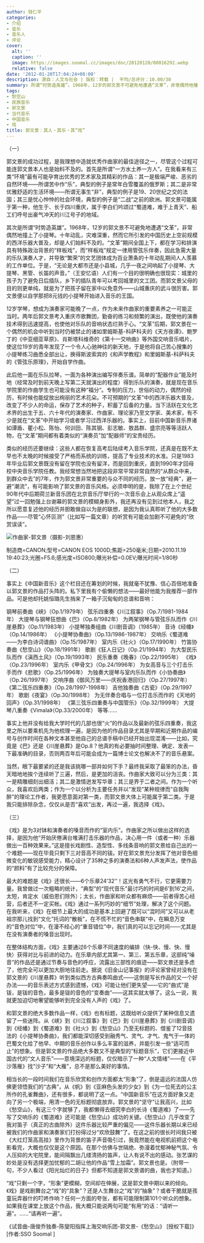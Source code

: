 ```yaml
---
author: 钱仁平
categories:
- 介绍
- 音乐
- 音乐人
- 评论
cover:
  alt: ''
  caption: ''
  image: https://images.soomal.cc/images/doc/20120120/00016292.webp
  relative: false
date: '2012-01-20T17:04:24+08:00'
description: 源自：人文与社会 | 版权：转载 |  平均/总评分：10.00/30
summary: 所谓“时势造英雄”。1968年，12岁的郭文景不可避免地遭遇“文革”，非常偶然地撞上了小提琴。十年动乱，灾难深重，然而它所引发的中国历史上空前规模的西洋乐器大普及，却是人们始料不及的。“文革”期间全国上下，都在学习和排演具有特殊政治背景的“样板戏”，而“样板戏”规定一律用管弦乐伴奏，因此急需大量的乐队演奏人才……
tags:
- 愁空山
- 民族音乐
- 郭文景
- 当代音乐
- 中国音乐
- 戏
title: 郭文景：其人・其乐・其“戏”
---
```


（一）



郭文景的成功过程，是我理想中造就优秀作曲家的最佳途径之一，尽管这个过程可能连郭文景本人也是始料不及的。首先是所谓“一方水土养一方人”。在我看来有三类“环境”最有可能孕育出优秀的艺术家及其精彩的作品：其一是极端严峻、恶劣的自然环境――所谓苦中作“乐”，典型的例子是常年白雪覆盖的俄罗斯；其二是非常优雅舒适的生活环境――所谓无事生“非”，典型的例子是19、20世纪之交的法国；其三是忧心忡忡的社会环境，典型的例子是“二战”之前的欧洲。郭文景可能属于第一种，他生于、长于四川重庆，属于李白们吟颂过“蜀道难，难于上青天”、船工们呼号出豪气冲天的川江号子的地域。

其次是所谓“时势造英雄”。1968年，12岁的郭文景不可避免地遭遇“文革”，非常偶然地撞上了小提琴。十年动乱，灾难深重，然而它所引发的中国历史上空前规模的西洋乐器大普及，却是人们始料不及的。“文革”期间全国上下，都在学习和排演具有特殊政治背景的“样板戏”，而“样板戏”规定一律用管弦乐伴奏，因此急需大量的乐队演奏人才，并导致“繁荣”的文艺团体成为百业萧条的十年动乱期间人人羡慕的工作单位。于是，“无论是大都市还是小县城，几乎一夜之间响起了小提琴、大提琴、黑管、长笛的声音。”（王安忆语）人们有一个目的很明确也很现实：城里的孩子为了避免日后插队，乡下的插队青年可以考回城里的文工团。而郭文景父母的目的则更单纯，就是为了把孩子留在家中以免意外――山城重庆的武斗很厉害。郭文景便以自学那把8元钱的小提琴开始进入音乐的王国。

12岁学琴，想成为演奏家可能晚了一点，作为未来作曲家的重要素养之一可能正当时。两年后郭文景考入重庆市歌舞团，勤奋的练习和频繁的演出，既使他的演奏技术得到迅速提高，也使他对乐队的音响状态烂熟于心。“文革”后期，郭文景在一个偶然的机会中听到当时仍被禁止的诸如里姆斯基-科萨科夫的《天方夜谭》、鲍罗丁的《中亚细亚草原》、肖斯塔科维奇的《第十一交响曲》等外国交响音乐唱片，使这位19岁的青年发现了一个令人心驰神往的新天地，于是他将自己苦心搜集的小提琴练习曲悉全部出让，换得斯波索宾的《和声学教程》和里姆斯基-科萨科夫的《管弦乐原理》，开始自学作曲。

此后他一面在乐队拉琴，一面为各种演出编写伴奏乐谱。简单的“配器作业”能及时地（经常及时到前天晚上写第二天就演出的程度）得到乐队的演奏，就是现在音乐学院里的作曲学生也可能没有这种“福分“。专制的压力，世俗的动力，偶然的经历，有时候也能绽放出绚丽的艺术花朵。不可预期的“文革”中的西洋乐器大普及，改变了不少人的命运，保存了艺术的种子，积蓄了后备的力量。当下活跃在文化艺术界的出生于五、六十年代的演奏家、作曲家、理论家乃至文学家、美术家，有不少是就在“文革”中开始学习或者学习过西洋乐器的。事实上，目前中国新音乐界诸如谭盾、瞿小松、陈怡、何训田、陈其钢、彭志敏、敖昌群、盛宗亮等等活跃人物，在“文革”期间都有着类似的“演奏员”加“配器师”的宝贵经历。

类似的经历还要继续：这些人都在恢复高考后陆续考入音乐学院，还真是在既不太早也不太晚的时候接受了严格而系统的训练，提高了专业技术的水准。只是1983年毕业后郭文景既没有留在学院也没有留洋，而是回到重庆，直到1990年才回母校中央音乐学院任教。我经常想当然地把这段非常平常非常自然的“从群众中来，到群众中去”的7年，作为郭文景非常重要的与众不同的经历。放一放“经典”，避一避“潮流”，有可能影响了郭文景的音乐风格。必须申明的是，我除了在上个世纪90年代中后期荷兰新音乐团在北京音乐厅举行的一次音乐会上从观众席上“遥望”过一回勉强上台谢幕的郭文景的模糊身影外，我还再没有见到过他本人，我之所以愿意复述他的经历并胆敢做自以为是的联想，是因为我认真聆听了他的大多数作品――尽管“心怀叵测”（比如写一篇文章）的听赏有可能会加剧不可避免的“欣赏误读”。

![作曲家-郭文景（摄影-刘恩惠）](https://images.soomal.cc/images/doc/20120120/00016292.webp)

制造商=CANON;型号=CANON EOS 1000D;焦距=250毫米;日期=2010.11.19 19:40:23;光圈=F5.6;感光度=ISO800;曝光补偿=0.0EV;曝光时间=1/80秒



（二）

事实上《中国新音乐》这个栏目还在筹划的时候，我就毫不犹豫、信心百倍地准备以郭文景的作品打头阵的。私下里我有个偷懒的想法――最好他能为我推荐一部作品。可是他却托姚恒璐先生捎来了一箱子沉甸甸的总谱和音响：


钢琴前奏曲《峡》（Op.1/1979年）
弦乐四重奏《川江叙事》（Op.7/1981-1984年）
大提琴与钢琴狂想曲《巴》（Op.8/1982年）
为两架钢琴与管弦乐队而作《川崖悬葬》（Op.11/1983年）
小提琴独奏组曲《川剧音调》（1985年）
音诗《经幡》（Op.14/1986年）
《小提琴协奏曲》（Op.13/1986-1987年）
交响乐《蜀道难――为李白诗词谱曲》（Op.15/1987年）
室内乐《社火》（Op.17/1990年）
竹笛协奏曲《愁空山》（Op.18/1991年）
歌剧《狂人日记》（Op.21/1994年）
为大型民乐队而作《滇西土风》（Op.19/1993年）
民乐重奏《晚春》（Op.22/1995年）
《戏》（Op.23/1996年）
室内乐《甲骨文》（Op.24/1996年）
为女高音与三个打击乐手而作《悲歌》（Op.25/1996年）
为独奏大提琴与室内乐队而作《小协奏曲》（Op.26/1997年）
交响序曲《御风万里――庆祝香港回归》（Op.27/1997年）
《第二弦乐四重奏》（Op.28/1997-1998年）
吉他独奏曲《古瓷》（Op.29/1997年）
歌剧《夜宴》（Op.30/1998年）
为无伴奏合唱与一位打击乐而作的《天地的回声》（Op.31/1998年）
《第三弦乐四重奏与中国管乐》（Op.32/1999年）
大提琴八重奏《Vimala》（Op.33/2000年）
等等……


事实上他并没有给我大学时代的几部也很“火”的作品以及最新的弦乐四重奏，我这里之所以要乘机先为他梳理一遍，是因为他的作品目录尤其是早期和近期作品的编号与创作时间在各种文本甚至他自己的总谱手稿中已经开始出现混淆――比如，究竟是《巴》还是《川崖悬葬》是Op.8？他真的有必要抽时间整理、确定、发表一下最准确的目录，否则两百年后可能会成为一篇博士论文也解决不了的音乐悬案。

当然，眼下最要紧的还是我该挑哪一部并如何下手？最终我采取了最笨的办法，昏天暗地地挨个连续听了三遍，然后，是更加的沮丧。作曲家大致可以分为三类：其一是精雕细刻出细活；其二是激情迸发写华章；其三是界于二者之间。作为一个听众，我喜欢后两类；作为一个以分析为主要任务并以“发现”某种规律而“自我陶醉”的理论工作者，我更愿意面对第一类，而郭文景大体上可能属于第二类。于是我只能排除杂念，仅仅从是否“喜欢”出发，再过一遍，我选择《戏》。

（三）

《戏》是为3对钵和演奏者的嗓音而作的“室内乐”。作曲家之所以做出这样的选择，是因为他“开始厌倦满台堆满打击乐器的作品，决心用一件（或者一种）乐器做出一百种效果来。”这是擅长戏剧性、造型性、多线条音响的郭文景给自己出的一个难题――现在毕竟只剩下三对音高不同的钹。好在郭文景充分发挥了他对音色细微变化的敏锐感受能力，精心设计了35种之多的演奏法和6种人声发声法，使作品的“颜料”有了比较充分的保障。

最大的难题是《戏》还很长――6个乐章24’32’’！这光有勇气不行，它更需要力量。我曾做过一次粗略的统计，“典型”的“现代音乐”最讨巧的时间是6’到16’之间，太短，肯定水（威伯恩们除外）；太长，作曲家和听众都有麻烦――前者得苦心经营，后者还不一定买帐。《戏》通过一系列巧妙的“细节”处理，解决了这个问题。在我听来，《戏》在细节上最大的成功是基本上回避了既可以“混时间”又可以从老祖宗那儿找到“文化”托词的“散板”，在不慌不忙的“音色串联”中，在瞬息万变的“音色对位”中，在漫不经心的“重音错位”中，我们真的可以忘记时间――尤其是在没有演奏者的嗓音出现时。

在整体结构方面，《戏》主要通过6个乐章不同速度的编排（快-快、慢、快、慢快）获得对比与前进的动力。在乐章内部尤其第一、第三、第五乐章，这部纯“噪音”的作品还是通过节奏与音色的呼应，流露出三部性的痕迹――郭文景还是多虑了，他完全可以更加大胆地往前走。据说《旧金山记事报》的评论家曾经对没有在郭文景的《川崖悬葬》听到类似西方古典奏鸣曲式――这倒是写长作品的又一个好办法――的音乐表述方式感到遗憾，《戏》可能让他们更失望――它的“曲式”是钹，是钹的音色，最多是钹的音色的“变奏曲”――这其实就太够了。这么一说，我就更加迫切地奢望能够听到完全没有人声的《戏》了。

和郭文景的绝大多数作品一样，《戏》也有标题，这既给听众提供了某种信息又遗留了一些迷阵。从《峡》到《川江叙事》到《巴》到《川崖悬葬》到《川剧音调》到《经幡》到《蜀道难》到《社火》到《愁空山》乃至无标题的、借鉴了12音技法的《小提琴协奏曲》，我们都能深切感受到融秀气、灵气、才气、鬼气于一体的巴蜀文化给了他早、中期的音乐创作以多么丰富的滋养，并能引发一些“适可而止”的想象。但是郭文景的作品绝大多数又不是典型的“标题音乐”，它们更接近中国古代的“文人音乐”――意境深远的标题，仅仅暗示了一种“人文情绪”――在《平沙落雁》找“沙子”和“大雁”，总不是那么美好的事情。

相当长的一段时间我们在音乐欣赏和创作方面都太“形象”了，倒是遥远的法国人仿佛更领悟我们的“古典”，从《帆》到《亚麻色头发的少女》到《为一位死去的公主所作的孔雀舞曲》，还有很多，都说明了这一点。“中国新音乐”在这方面好象又走向了另一个极端，用清一色的无标题彻底放弃。郭文景的“坚守”让我高兴，比如《愁空山》，有这三个字就够了，我都懒得去细究李白的长诗《蜀道难》了――先写了交响乐的《蜀道难》还可能是《愁空山》成功的关键。《愁空山》几乎改变了我对笛子（真正的古曲除外）这件乐器比较严重的偏见――这件乐器长期以来已经被我们的作曲家和演奏家们打扮得过分“欢欣鼓舞”了。在这之前的很长时间我只被《大红灯笼高高挂》里作为背景的笛子声音吸引过，我竟然能在电视机前把这个电影看完，大概也仅仅是这个原因。在那个仿佛与世隔绝、弥漫着忧郁神秘气氛、令人压抑的大宅院里，能间隔飘出几缕清扬的笛声，让人有说不出的感动。张艺谋的妙处是没有选择更加忧郁的二胡让他的作品“雪上加霜”。郭文景也是。（附带一句，不少人看过《阳光灿烂的日子》但都不知道是郭文景谱的曲，我也才知道。）

“戏”只剩一个字，“形象”更模糊，空间却在伸展，这是郭文景中期以来的倾向。《戏》是戏剧舞台之“戏”的“具象”？还是人生舞台之“戏”的“抽象”？或者干脆就是孩童玩弄器什的叮咚作响？任何一方面的夸张，都有可能限制第101个听众的想象。如果我在课堂上放这个作品，我大概只能说两句可能“有用”的话：“请听一遍”。……“请再听一遍”。


《试音曲-唐俊乔独奏-陈燮阳指挥上海交响乐团-郭文景-《愁空山》 [授权下载]》[作者:SSO Soomal ]